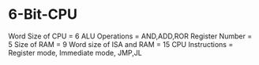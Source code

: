 # 6-Bit-CPU
Word Size of CPU = 6
ALU Operations = AND,ADD,ROR
Register Number = 5
Size of RAM = 9
Word size of ISA and RAM = 15
CPU Instructions = Register mode, Immediate mode, JMP,JL
